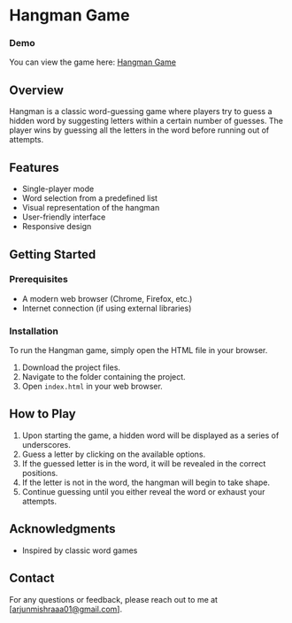 
# Hangman Game
### Demo
You can view the game here: [Hangman Game](https://hangman-guesser-game.vercel.app/)

## Overview
Hangman is a classic word-guessing game where players try to guess a hidden word by suggesting letters within a certain number of guesses. The player wins by guessing all the letters in the word before running out of attempts.

## Features
- Single-player mode
- Word selection from a predefined list
- Visual representation of the hangman
- User-friendly interface
- Responsive design

## Getting Started

### Prerequisites
- A modern web browser (Chrome, Firefox, etc.)
- Internet connection (if using external libraries)

### Installation
To run the Hangman game, simply open the HTML file in your browser.

1. Download the project files.
2. Navigate to the folder containing the project.
3. Open `index.html` in your web browser.



## How to Play
1. Upon starting the game, a hidden word will be displayed as a series of underscores.
2. Guess a letter by clicking on the available options.
3. If the guessed letter is in the word, it will be revealed in the correct positions.
4. If the letter is not in the word, the hangman will begin to take shape.
5. Continue guessing until you either reveal the word or exhaust your attempts.


## Acknowledgments
- Inspired by classic word games

## Contact
For any questions or feedback, please reach out to me at [arjunmishraaa01@gmail.com].
